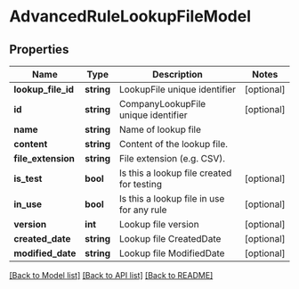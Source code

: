 # AdvancedRuleLookupFileModel

## Properties
Name | Type | Description | Notes
------------ | ------------- | ------------- | -------------
**lookup_file_id** | **string** | LookupFile unique identifier | [optional] 
**id** | **string** | CompanyLookupFile unique identifier | [optional] 
**name** | **string** | Name of lookup file | 
**content** | **string** | Content of the lookup file. | 
**file_extension** | **string** | File extension (e.g. CSV). | 
**is_test** | **bool** | Is this a lookup file created for testing | [optional] 
**in_use** | **bool** | Is this a lookup file in use for any rule | [optional] 
**version** | **int** | Lookup file version | [optional] 
**created_date** | **string** | Lookup file CreatedDate | [optional] 
**modified_date** | **string** | Lookup file ModifiedDate | [optional] 

[[Back to Model list]](../README.md#documentation-for-models) [[Back to API list]](../README.md#documentation-for-api-endpoints) [[Back to README]](../README.md)


